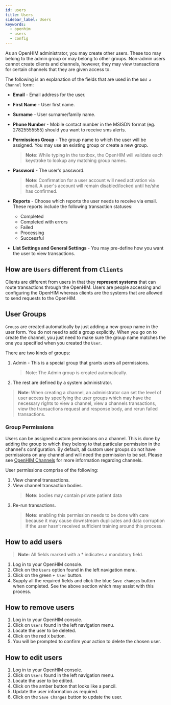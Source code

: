 ```yaml
---
id: users
title: Users
sidebar_label: Users
keywords:
  - openhim
  - users
  - config
---
```


As an OpenHIM administrator, you may create other users. These too may belong to the admin group or may belong to other groups. Non-admin users cannot create clients and channels, however, they may view transactions for certain channels that they are given access to.

The following is an explanation of the fields that are used in the `Add a Channel` form:

- **Email** - Email address for the user.
- **First Name** - User first name.
- **Surname** - User surname/family name.
- **Phone Number** - Mobile contact number in the MSISDN format (eg. 27825555555) should you want to receive sms alerts.
- **Permissions Group** - The group name to which the user will be assigned. You may use an existing group or create a new group.

  > **Note**: While typing in the textbox, the OpenHIM will validate each keystroke to lookup any matching group names.

- **Password** - The user's password.

  > **Note**: Confirmation for a user account will need activation via email. A user's account will remain disabled/locked until he/she has confirmed.

- **Reports** - Choose which reports the user needs to receive via email. These reports include the following transaction statuses:

  - Completed
  - Completed with errors
  - Failed
  - Processing
  - Successful

- **List Settings and General Settings** - You may pre-define how you want the user to view transactions.

## How are `Users` different from `Clients`

Clients are different from users in that they **represent systems** that can route transactions through the OpenHIM. Users are people accessing and configuring the OpenHIM whereas clients are the systems that are allowed to send requests to the OpenHIM.

## User Groups

`Groups` are created automatically by just adding a new group name in the user form. You do not need to add a group explicitly. When you go on to create the channel, you just need to make sure the group name matches the one you specified when you created the `User`.

There are two kinds of groups:

1. Admin - This is a special group that grants users all permissions.

   > Note: The Admin group is created automatically.

1. The rest are defined by a system administrator.

> **Note**: When creating a channel, an administrator can set the level of user access by specifying the user groups which may have the necessary rights to view a channel, view a channels transactions, view the transactions request and response body, and rerun failed transactions.

### Group Permissions

Users can be assigned custom permissions on a channel. This is done by adding the group to which they belong to that particular permission in the channel's configuration. By default, all custom user groups do not have permissions on any channel and will need the permission to be set. Please see [OpenHIM Channels](#openhim-channels) for more information regarding channels.

User permissions comprise of the following:

1. View channel transactions.
1. View channel transaction bodies.
   > **Note**: bodies may contain private patient data
1. Re-run transactions.
   > **Note**: enabling this permission needs to be done with care because it may cause downstream duplicates and data corruption if the user hasn’t received sufficient training around this process.

## How to add users

> **Note**: All fields marked with a \* indicates a mandatory field.

1. Log in to your OpenHIM console.
1. Click on the `Users` option found in the left navigation menu.
1. Click on the green `+ User` button.
1. Supply all the required fields and click the blue `Save changes` button when completed. See the above section which may assist with this process.

## How to remove users

1. Log in to your OpenHIM console.
1. Click on `Users` found in the left navigation menu.
1. Locate the user to be deleted.
1. Click on the red `X` button.
1. You will be prompted to confirm your action to delete the chosen user.

## How to edit users

1. Log in to your OpenHIM console.
1. Click on `Users` found in the left navigation menu.
1. Locate the user to be edited.
1. Click on the amber button that looks like a pencil.
1. Update the user information as required.
1. Click on the `Save Changes` button to update the user.
